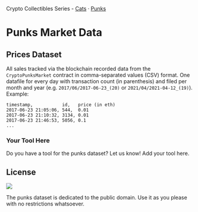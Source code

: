 Crypto Collectibles Series -
[Cats](https://github.com/cryptocopycats/market.mooncatrescue) ·
[Punks](https://github.com/cryptopunksnotdead/market.punks)


# Punks Market Data


## Prices Dataset


All sales tracked via the
blockchain recorded data from the `CryptoPunksMarket` contract
in comma-separated values (CSV) format.
One datafile for every day with transaction count
(in parenthesis)
and filed per month and year
(e.g. `2017/06/2017-06-23_(20)` or `2021/04/2021-04-12_(19)`).
Example:


```
timestamp,           id,   price (in eth)
2017-06-23 21:05:06, 544,  0.01
2017-06-23 21:10:32, 3134, 0.01
2017-06-23 21:46:53, 5056, 0.1
...
```



### Your Tool Here

Do you have a tool for the punks dataset? Let us know! Add your tool here.



## License

![](https://publicdomainworks.github.io/buttons/zero88x31.png)

The punks dataset
is dedicated to the public domain.
Use it as you please with no restrictions whatsoever.


